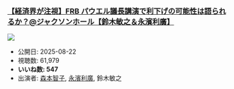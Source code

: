### [【経済界が注視】FRB パウエル議長講演で利下げの可能性は語られるか？@ジャクソンホール【鈴⽊敏之＆永濱利廣】](https://www.youtube.com/watch?v=qAJcS4ZR_Lg)
[![](https://img.youtube.com/vi/qAJcS4ZR_Lg/sddefault.jpg)](https://www.youtube.com/watch?v=qAJcS4ZR_Lg)
-   公開日: 2025-08-22
-   視聴数: 61,979
-   **いいね数: 547**
-   出演者: [森本智子](/rehacq_fan/people/森本智子 "wikilink"), [永濱利廣](/rehacq_fan/people/永濱利廣 "wikilink"), 鈴⽊敏之
